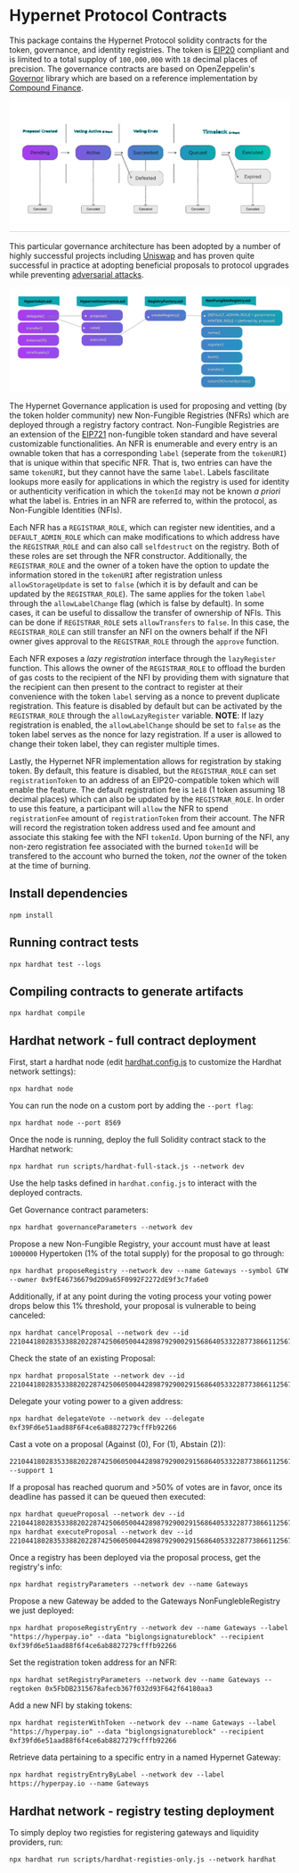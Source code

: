 # Hypernet Protocol Contracts

This package contains the Hypernet Protocol solidity contracts for the token, governance, and identity registries. 
The token is [EIP20](https://eips.ethereum.org/EIPS/eip-20) compliant and is limited to a total supploy of `100,000,000` 
with `18` decimal places of precision. The governance contracts are based on OpenZeppelin's 
[Governor](https://docs.openzeppelin.com/contracts/4.x/governance) library which are based on a reference 
implementation by [Compound Finance](https://compound.finance/docs/governance).

![alt text](/documentation/images/Governance-sequence-diagram.png)

This particular governance architecture has been adopted by a number of highly successful projects including
[Uniswap](https://docs.uniswap.org/protocol/V2/concepts/governance/governance-reference) and has proven quite
successful in practice at adopting beneficial proposals to protocol upgrades while preventing 
[adversarial attacks](https://docs.uniswap.org/protocol/V2/concepts/governance/adversarial-circumstances). 

![alt text](/documentation/images/Hypernet-Contract-Flow.png)

The Hypernet Governance application is used for proposing and vetting (by the token holder community) new Non-Fungible Registries (NFRs) 
which are deployed through a registry factory contract. Non-Fungible Registries are an extension of the [EIP721](https://eips.ethereum.org/EIPS/eip-721) 
non-fungible token standard and have several customizable functionalities. An NFR is enumerable and every entry is an ownable token 
that has a corresponding `label` (seperate from the `tokenURI`) that is unique within that specific NFR. That is, two entries can have 
the same `tokenURI`, but they cannot have the same `label`. Labels fascilitate lookups more easily for applications in which the registry 
is used for identity or authenticity verification in which the `tokenId` may not be known *a priori* what the label is. Entries in an 
NFR are referred to, within the protocol, as Non-Fungible Identities (NFIs). 

Each NFR has a `REGISTRAR_ROLE`, which can register new identities, and a `DEFAULT_ADMIN_ROLE` which can make modifications 
to which address have the `REGISTRAR_ROLE` and can also call `selfdestruct` on the registry. Both of these roles are set through 
the NFR constructor. Additionally, the `REGISTRAR_ROLE` and the owner of a token have the option to update the information stored 
in the `tokenURI` after registration unless `allowStorageUpdate` is set to `false` (which it is by default and can be updated by 
the `REGISTRAR_ROLE`). The same applies for the token `label` through the `allowLabelChange` flag (which is false by default). 
In some cases, it can be useful to dissallow the transfer of ownership of NFIs. This can be done if `REGISTRAR_ROLE` sets 
`allowTransfers` to `false`. In this case, the `REGISTRAR_ROLE` can still transfer an NFI on the owners behalf if the NFI owner 
gives approval to the `REGISTRAR_ROLE` through the `approve` function.

Each NFR exposes a *lazy registration* interface through the `lazyRegister` function. This allows the owner of the `REGISTRAR_ROLE` 
to offload the burden of gas costs to the recipient of the NFI by providing them with signature that the recipient can then present to 
the contract to register at their convenience with the token `label` serving as a nonce to prevent duplicate registration. This feature 
is disabled by default but can be activated by the `REGISTRAR_ROLE` through the `allowLazyRegister` variable. **NOTE**: If lazy registration
is enabled, the `allowLabelChange` should be set to `false` as the token label serves as the nonce for lazy registration. If a user is allowed 
to change their token label, they can register multiple times. 

Lastly, the Hypernet NFR implementation allows for registration by staking token. By default, this feature is disabled, but the 
`REGISTRAR_ROLE` can set `registrationToken` to an address of an EIP20-compatible token which will enable the feature. The default 
registration fee is `1e18` (1 token assuming 18 decimal places) which can also be updated by the `REGISTRAR_ROLE`. In order to use this 
feature, a participant will `allow` the NFR to spend `registrationFee` amount of `registrationToken` from their account. The NFR will 
record the registration token address used and fee amount and associate this staking fee with the NFI `tokenId`. Upon burning of the NFI, 
any non-zero registration fee associated with the burned `tokenId` will be transfered to the account who burned the token, *not* the owner
of the token at the time of burning. 

## Install dependencies

```shell
npm install
```

## Running contract tests

```shell
npx hardhat test --logs
```

## Compiling contracts to generate artifacts

```shell
npx hardhat compile
```

## Hardhat network - full contract deployment

First, start a hardhat node (edit [hardhat.config.js](https://hardhat.org/config/#networks-configuration) 
to customize the Hardhat network settings):

```shell
npx hardhat node
```

You can run the node on a custom port by adding the `--port flag`:

```shell
npx hardhat node --port 8569
```

Once the node is running, deploy the full Solidity contract stack to the Hardhat network:

```shell
npx hardhat run scripts/hardhat-full-stack.js --network dev
```

Use the help tasks defined in `hardhat.config.js` to interact with the deployed contracts.

Get Governance contract parameters:

```shell
npx hardhat governanceParameters --network dev
```

Propose a new Non-Fungible Registry, your account must have at least `1000000` Hypertoken (1% of the total supply) 
for the proposal to go through:

```shell
npx hardhat proposeRegistry --network dev --name Gateways --symbol GTW --owner 0x9fE46736679d2D9a65F0992F2272dE9f3c7fa6e0
```

Additionally, if at any point during the voting process your voting power drops below this 1% threshold, your proposal 
is vulnerable to being canceled:

```shell
npx hardhat cancelProposal --network dev --id 22104418028353388202287425060500442898792900291568640533228773866112567147490
```

Check the state of an existing Proposal:

```shell
npx hardhat proposalState --network dev --id 22104418028353388202287425060500442898792900291568640533228773866112567147490
```

Delegate your voting power to a given address:

```shell
npx hardhat delegateVote --network dev --delegate 0xf39Fd6e51aad88F6F4ce6aB8827279cffFb92266
```

Cast a vote on a proposal (Against (0), For (1), Abstain (2)):

```shell
22104418028353388202287425060500442898792900291568640533228773866112567147490 --support 1
```

If a proposal has reached quorum and >50% of votes are in favor, once its deadline has passed it can be queued then executed:

```shell
npx hardhat queueProposal --network dev --id 22104418028353388202287425060500442898792900291568640533228773866112567147490
npx hardhat executeProposal --network dev --id 22104418028353388202287425060500442898792900291568640533228773866112567147490
```

Once a registry has been deployed via the proposal process, get the registry's info:

```shell
npx hardhat registryParameters --network dev --name Gateways
```

Propose a new Gateway be added to the Gateways NonFunglebleRegistry we just deployed:

```shell
npx hardhat proposeRegistryEntry --network dev --name Gateways --label "https://hyperpay.io" --data "biglongsignatureblock" --recipient 0xf39fd6e51aad88f6f4ce6ab8827279cfffb92266
```

Set the registration token address for an NFR:

```shell
npx hardhat setRegistryParameters --network dev --name Gateways --regtoken 0x5FbDB2315678afecb367f032d93F642f64180aa3
```

Add a new NFI by staking tokens:

```shell
npx hardhat registerWithToken --network dev --name Gateways --label "https://hyperpay.io" --data "biglongsignatureblock" --recipient 0xf39fd6e51aad88f6f4ce6ab8827279cfffb92266
```

Retrieve data pertaining to a specific entry in a named Hypernet Gateway:

```shell
npx hardhat registryEntryByLabel --network dev --label https://hyperpay.io --name Gateways
```

## Hardhat network - registry testing deployment 

To simply deploy two registies for registering gateways and liquidity providers, run:

```shell
npx hardhat run scripts/hardhat-registies-only.js --network hardhat
```
